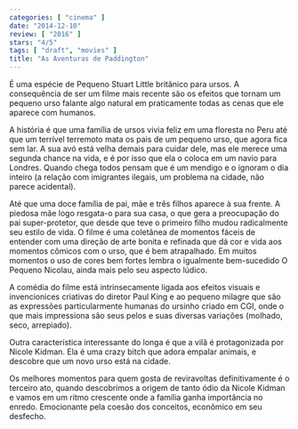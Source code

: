```yaml
---
categories: [ "cinema" ]
date: "2014-12-10"
review: [ "2016" ]
stars: "4/5"
tags: [ "draft", "movies" ]
title: "As Aventuras de Paddington"
---
```

É uma espécie de Pequeno Stuart Little britânico para ursos. A
consequência de ser um filme mais recente são os efeitos que tornam
um pequeno urso falante algo natural em praticamente todas as cenas que
ele aparece com humanos.

A história é que uma família de ursos vivia feliz em uma floresta no
Peru até que um terrível terremoto mata os pais de um pequeno urso,
que agora fica sem lar. A sua avó está velha demais para cuidar dele,
mas ele merece uma segunda chance na vida, e é por isso que ela o
coloca em um navio para Londres. Quando chega todos pensam que é um
mendigo e o ignoram o dia inteiro (a relação com imigrantes ilegais,
um problema na cidade, não parece acidental).

Até que uma doce família de pai, mãe e três filhos aparece à
sua frente. A piedosa mãe logo resgata-o para sua casa, o que gera
a preocupação do pai super-protetor, que desde que teve o primeiro
filho mudou radicalmente seu estilo de vida. O filme é uma coletânea
de momentos fáceis de entender com uma direção de arte bonita e
refinada que dá cor e vida aos momentos cômicos com o urso, que é
bem atrapalhado. Em muitos momentos o uso de cores bem fortes lembra o
igualmente bem-sucedido O Pequeno Nicolau, ainda mais pelo seu aspecto
lúdico.

A comédia do filme está intrinsecamente ligada aos efeitos visuais e
invencionices criativas do diretor Paul King e ao pequeno milagre que
são as expressões particularmente humanas do ursinho criado em CGI,
onde o que mais impressiona são seus pelos e suas diversas variações
(molhado, seco, arrepiado).

Outra característica interessante do longa é que a vilã é
protagonizada por Nicole Kidman. Ela é uma crazy bitch que adora empalar
animais, e descobre que um novo urso está na cidade.

Os melhores momentos para quem gosta de reviravoltas definitivamente
é o terceiro ato, quando descobrimos a origem de tanto ódio da Nicole
Kidman e vamos em um ritmo crescente onde a família ganha importância
no enredo. Emocionante pela coesão dos conceitos, econômico em seu
desfecho.
